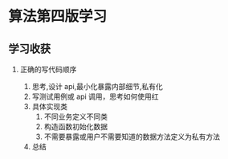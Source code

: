 # 算法第四版学习

## 学习收获

1. 正确的写代码顺序

   1. 思考,设计 api,最小化暴露内部细节,私有化
   2. 写测试用例或 api 调用，思考如何使用红
   3. 具体实现类
      1. 不同业务定义不同类
      2. 构造函数初始化数据
      3. 不需要暴露或用户不需要知道的数据方法定义为私有方法
   4. 总结

